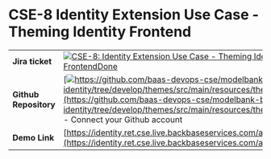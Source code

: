 # CSE-8 Identity Extension Use Case - Theming Identity Frontend

|     |     |
| --- | --- |
| **Jira ticket** | [![](https://backbase.atlassian.net/rest/api/2/universal_avatar/view/type/issuetype/avatar/17301?size=medium)CSE-8: Identity Extension Use Case - Theming Identity FrontendDone](https://backbase.atlassian.net/browse/CSE-8) |
| **Github Repository** | [![](https://github.githubassets.com/favicon.ico)https://github.com/baas-devops-cse/modelbank-bb-identity/tree/develop/themes/src/main/resources/theme/cse](https://github.com/baas-devops-cse/modelbank-bb-identity/tree/develop/themes/src/main/resources/theme/cse) \- Connect your Github account |
| **Demo Link** | [https://identity.ret.cse.live.backbaseservices.com/auth/](https://identity.ret.cse.live.backbaseservices.com/auth/) |
